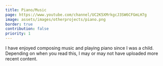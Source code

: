 ```yaml
---
title: Piano/Music
page: https://www.youtube.com/channel/UC2K5XMrkgcJ3SW6CFGmLH7g
image: assets/images/otherprojects/piano.png
border: true
contribution: false
priority: 1
---
```


I have enjoyed composing music and playing piano since I was a child. Depending on when you read this, I may or may not have uploaded more recent content.